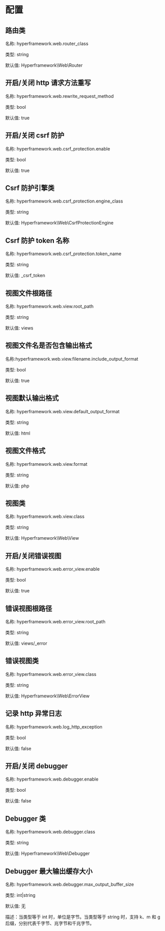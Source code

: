 # 配置
## 路由类
名称: hyperframework.web.router_class

类型: string

默认值: Hyperframework\Web\Router

## 开启/关闭 http 请求方法重写
名称: hyperframework.web.rewrite_request_method

类型: bool

默认值: true

## 开启/关闭 csrf 防护
名称: hyperframework.web.csrf_protection.enable

类型: bool

默认值: true

## Csrf 防护引擎类
名称: hyperframework.web.csrf_protection.engine_class

类型: string

默认值: Hyperframework\Web\CsrfProtectionEngine

## Csrf 防护 token 名称
名称: hyperframework.web.csrf_protection.token_name

类型: string

默认值: _csrf_token

## 视图文件根路径
名称: hyperframework.web.view.root_path

类型: string

默认值: views

## 视图文件名是否包含输出格式
名称:hyperframework.web.view.filename.include_output_format

类型: bool

默认值: true

## 视图默认输出格式
名称: hyperframework.web.view.default_output_format

类型: string

默认值: html

## 视图文件格式
名称: hyperframework.web.view.format

类型: string

默认值: php

## 视图类
名称: hyperframework.web.view.class

类型: string

默认值: Hyperframework\Web\View

## 开启/关闭错误视图
名称: hyperframework.web.error_view.enable

类型: bool

默认值: true

## 错误视图根路径
名称: hyperframework.web.error_view.root_path

类型: string

默认值: views/_error

## 错误视图类
名称: hyperframework.web.error_view.class

类型: string

默认值: Hyperframework\Web\ErrorView

## 记录 http 异常日志
名称: hyperframework.web.log_http_exception

类型: bool

默认值: false

## 开启/关闭 debugger
名称: hyperframework.web.debugger.enable

类型: bool

默认值: false

## Debugger 类
名称: hyperframework.web.debugger.class

类型: string

默认值: Hyperframework\Web\Debugger

## Debugger 最大输出缓存大小
名称: hyperframework.web.debugger.max_output_buffer_size

类型: int|string

默认值: 无

描述：当类型等于 int 时，单位是字节。当类型等于 string 时，支持 k、m 和 g 后缀，分别代表千字节、兆字节和千兆字节。
